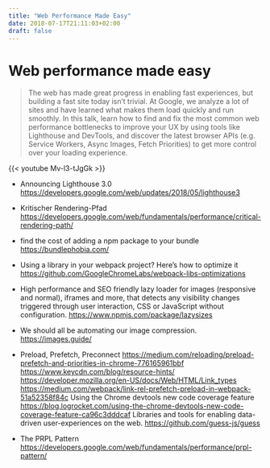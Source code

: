 ```yaml
---
title: "Web Performance Made Easy"
date: 2018-07-17T21:11:03+02:00
draft: false
---
```


# Web performance made easy

>The web has made great progress in enabling fast experiences, but building a fast site today isn’t trivial. At Google, we analyze a lot of sites and have learned what makes them load quickly and run smoothly. In this talk, learn how to find and fix the most common web performance bottlenecks to improve your UX by using tools like Lighthouse and DevTools, and discover the latest browser APIs (e.g. Service Workers, Async Images, Fetch Priorities) to get more control over your loading experience.

{{< youtube Mv-l3-tJgGk >}}

* Announcing Lighthouse 3.0
https://developers.google.com/web/updates/2018/05/lighthouse3

* Kritischer Rendering-Pfad
https://developers.google.com/web/fundamentals/performance/critical-rendering-path/

* find the cost of adding a npm package to your bundle
https://bundlephobia.com/

* Using a library in your webpack project? Here’s how to optimize it
https://github.com/GoogleChromeLabs/webpack-libs-optimizations

* High performance and SEO friendly lazy loader for images (responsive and normal), iframes and more, that detects any visibility changes triggered through user interaction, CSS or JavaScript without configuration.
https://www.npmjs.com/package/lazysizes

* We should all be automating our image compression.
https://images.guide/

* Preload, Prefetch, Preconnect
https://medium.com/reloading/preload-prefetch-and-priorities-in-chrome-776165961bbf
https://www.keycdn.com/blog/resource-hints/
https://developer.mozilla.org/en-US/docs/Web/HTML/Link_types
https://medium.com/webpack/link-rel-prefetch-preload-in-webpack-51a52358f84c
Using the Chrome devtools new code coverage feature
https://blog.logrocket.com/using-the-chrome-devtools-new-code-coverage-feature-ca96c3dddcaf
Libraries and tools for enabling data-driven user-experiences on the web.
https://github.com/guess-js/guess

* The PRPL Pattern
https://developers.google.com/web/fundamentals/performance/prpl-pattern/
